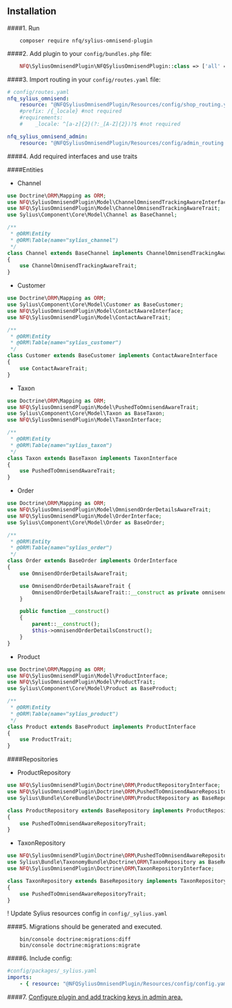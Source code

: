 ## Installation

####1. Run 
```
    composer require nfq/sylius-omnisend-plugin
```

####2. Add plugin to your `config/bundles.php` file:

```php
    NFQ\SyliusOmnisendPlugin\NFQSyliusOmnisendPlugin::class => ['all' => true],
```

####3. Import routing in your `config/routes.yaml` file:

```yaml
# config/routes.yaml
nfq_sylius_omnisend:
    resource: "@NFQSyliusOmnisendPlugin/Resources/config/shop_routing.yml"
    #prefix: /{_locale} #not required
    #requirements:
    #    _locale: ^[a-z]{2}(?:_[A-Z]{2})?$ #not required

nfq_sylius_omnisend_admin:
    resource: "@NFQSyliusOmnisendPlugin/Resources/config/admin_routing.yml"


```

####4. Add required interfaces and use traits

####Entities

- Channel
```php
use Doctrine\ORM\Mapping as ORM;
use NFQ\SyliusOmnisendPlugin\Model\ChannelOmnisendTrackingAwareInterface;
use NFQ\SyliusOmnisendPlugin\Model\ChannelOmnisendTrackingAwareTrait;
use Sylius\Component\Core\Model\Channel as BaseChannel;

/**
 * @ORM\Entity
 * @ORM\Table(name="sylius_channel")
 */
class Channel extends BaseChannel implements ChannelOmnisendTrackingAwareInterface
{
    use ChannelOmnisendTrackingAwareTrait;
}
```
- Customer
```php
use Doctrine\ORM\Mapping as ORM;
use Sylius\Component\Core\Model\Customer as BaseCustomer;
use NFQ\SyliusOmnisendPlugin\Model\ContactAwareInterface;
use NFQ\SyliusOmnisendPlugin\Model\ContactAwareTrait;

/**
 * @ORM\Entity
 * @ORM\Table(name="sylius_customer")
 */
class Customer extends BaseCustomer implements ContactAwareInterface
{
    use ContactAwareTrait;
}
```
- Taxon
```php
use Doctrine\ORM\Mapping as ORM;
use NFQ\SyliusOmnisendPlugin\Model\PushedToOmnisendAwareTrait;
use Sylius\Component\Core\Model\Taxon as BaseTaxon;
use NFQ\SyliusOmnisendPlugin\Model\TaxonInterface;

/**
 * @ORM\Entity
 * @ORM\Table(name="sylius_taxon")
 */
class Taxon extends BaseTaxon implements TaxonInterface
{
    use PushedToOmnisendAwareTrait;
}
```
- Order
```php
use Doctrine\ORM\Mapping as ORM;
use NFQ\SyliusOmnisendPlugin\Model\OmnisendOrderDetailsAwareTrait;
use NFQ\SyliusOmnisendPlugin\Model\OrderInterface;
use Sylius\Component\Core\Model\Order as BaseOrder;

/**
 * @ORM\Entity
 * @ORM\Table(name="sylius_order")
 */
class Order extends BaseOrder implements OrderInterface
{
    use OmnisendOrderDetailsAwareTrait;

    use OmnisendOrderDetailsAwareTrait {
        OmnisendOrderDetailsAwareTrait::__construct as private omnisendOrderDetailsConstruct;
    }

    public function __construct()
    {
        parent::__construct();
        $this->omnisendOrderDetailsConstruct();
    }
}
```
- Product
```php
use Doctrine\ORM\Mapping as ORM;
use NFQ\SyliusOmnisendPlugin\Model\ProductInterface;
use NFQ\SyliusOmnisendPlugin\Model\ProductTrait;
use Sylius\Component\Core\Model\Product as BaseProduct;

/**
 * @ORM\Entity
 * @ORM\Table(name="sylius_product")
 */
class Product extends BaseProduct implements ProductInterface
{
    use ProductTrait;
}

```

####Repositories
- ProductRepository
```php
use NFQ\SyliusOmnisendPlugin\Doctrine\ORM\ProductRepositoryInterface;
use NFQ\SyliusOmnisendPlugin\Doctrine\ORM\PushedToOmnisendAwareRepositoryTrait;
use Sylius\Bundle\CoreBundle\Doctrine\ORM\ProductRepository as BaseRepository;

class ProductRepository extends BaseRepository implements ProductRepositoryInterface
{
    use PushedToOmnisendAwareRepositoryTrait;
}
```
- TaxonRepository
```php
use NFQ\SyliusOmnisendPlugin\Doctrine\ORM\PushedToOmnisendAwareRepositoryTrait;
use Sylius\Bundle\TaxonomyBundle\Doctrine\ORM\TaxonRepository as BaseRepository;
use NFQ\SyliusOmnisendPlugin\Doctrine\ORM\TaxonRepositoryInterface;

class TaxonRepository extends BaseRepository implements TaxonRepositoryInterface
{
    use PushedToOmnisendAwareRepositoryTrait;
}
```

! Update Sylius resources config in `config/_sylius.yaml`

####5. Migrations should be generated and executed.

```
    bin/console doctrine:migrations:diff
    bin/console doctrine:migrations:migrate
```

####6. Include config:

```yaml
#config/packages/_sylius.yaml
imports:
    - { resource: "@NFQSyliusOmnisendPlugin/Resources/config/config.yaml" }
```

####7. [Configure plugin and add tracking keys in admin area.](configuration.md)
